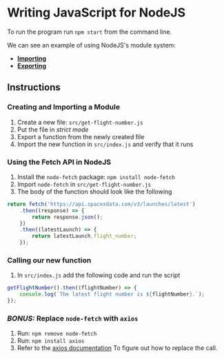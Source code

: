 # Writing JavaScript for NodeJS

To run the program run `npm start` from the command line.

We can see an example of using NodeJS's module system:

- [**Importing**](https://gitlab.com/york-u-fs1020-spring-2013/writing-javascript-for-nodejs/blob/master/src/index.js#L3)
- [**Exporting**](https://gitlab.com/york-u-fs1020-spring-2013/writing-javascript-for-nodejs/blob/master/src/double.js#L6)


## Instructions

### Creating and Importing a Module

1. Create a new file: `src/get-flight-number.js`
1. Put the file in _strict mode_
1. Export a function from the newly created file
1. Import the new function in `src/index.js` and verify that it runs


### Using the Fetch API in NodeJS

1. Install the `node-fetch` package: `npm install node-fetch`
1. Import `node-fetch` in `src/get-flight-number.js`
1. The body of the function should look like the following

```js
return fetch('https://api.spacexdata.com/v3/launches/latest')
	.then((response) => {
		return response.json();
	})
	.then((latestLaunch) => {
		return latestLaunch.flight_number;
	});
```


### Calling our new function

1. In `src/index.js` add the following code and run the script

```js
getFlightNumber().then((flightNumber) => {
	console.log(`The latest flight number is ${flightNumber}.`);
});
```


### _BONUS:_ Replace `node-fetch` with `axios`

1. Run: `npm remove node-fetch`
1. Run: `npm install axios`
1. Refer to the [axios documentation](https://www.npmjs.com/package/axios) To figure out how to replace the call.
